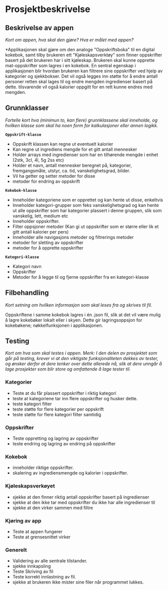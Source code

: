 # Prosjektbeskrivelse

## Beskrivelse av appen

*Kort om appen, hva skal den gjøre? Hva er målet med appen?*

*Applikasjonen skal gjøre om den analoge "Oppskriftsboka" til en digital kokebok, samt  tilby brukeren ett "Kjøleskapsverktøy" som finner oppskrifter basert på det brukeren har i sitt kjøleskap. Brukeren skal kunne opprette mat-oppskrifter som lagres i en kokebok. En sentral egenskap i applikasjonen blir hvordan brukeren kan filtrere sine oppskrifter ved hjelp av kategorier og sjekkbokser. Det vil også legges inn støtte for å endre antall personer retten skal lages til og endre mengden ingredienser basert på dette. tilsvarende vil også kalorier oppgitt for en rett kunne endres med mengden.

## Grunnklasser

*Fortelle kort hva (minimun to, kan flere) grunnklassene skal inneholde, og hvilken klasse som skal ha noen form for kalkulasjoner eller annen logikk.*

**```Oppskrift-klasse```**

* Oppskrift klassen kan regne ut eventuelt kalorier
* Kan regne ut ingrediens mengde for et gitt antall mennesker
* Holder arrays med ingredienser som har en tilhørende mengde i enhet (2stk, 3cl, 4l, 5g 2ss etc)
* Holder et navn, antall mennesker beregnet på, kategorier, fremgangsmåte, utstyr, ca. tid, vanskelighetsgrad, bilder.
* Vil ha getter og setter metoder for disse
* metoder for endring av oppskrift

**```Kokebok-klasse```**

* Inneholder kategoriene som er opprettet og kan hente ut disse, enkeltvis
* Inneholder kategori-grupper som feks vanskelighetsgrad og kan hente ut alle oppskrifter som har kategorier plassert i denne gruppen, slik som vanskelig, lett, medium etc
* Inneholder oppskrifter.
* Filter oppsjoner metoder (Kan gi ut oppskrifter som er større eller lik et gitt antall kalorier per pers)
* Inneholder alle navigasjons metoder og filtrerings metoder
* metoder for sletting av oppskrifter
* metoder for å opprette oppskrifter

**```Kategori-klasse```**

* Kategori navn
* Oppskrifter
* Metoder for å legge til og fjerne oppskrifter fra en kategori-klasse

## Filbehandling

*Kort setning om hvilken informasjon som skal leses fra og skrives til fil.*

Oppskriftene i samme kokebok lagres i én .json fil, slik at det vil være mulig å lagre kokebøker lokalt eller i skyen. Dette gir lagringsoppsjon for kokebøkene; nøkkelfunksjonen i applikasjonen.

## Testing

*Kort om hva som skal testes i appen. Merk: I den delen av prosjektet som går på testing, krever vi at den viktigste funksjonaliteten dekkes av tester, og ønsker derfor at dere tenker over dette allerede nå, slik at dere unngår å lage prosjekter som blir store og omfattende å lage tester til.*

### Kategorier

* Teste at du får plassert oppskrifter i riktig kategori
* teste at kategoriene tar inn flere oppskrifter og husker dette.
* teste kategori filter
* teste støtte for flere kategorier per oppskrift
* teste støtte for flere kategori filter samtidig

### Oppskrifter

* Teste oppretting og lagring av oppskrifter
* teste endring og lagring av endring på oppskrifter

### Kokebok

* inneholder riktige oppskrifter.
* skalering av ingrediensmengde og kalorier i oppskrifter.

### Kjøleskapsverkøyet

* sjekke at den finner riktig antall oppskrifter basert på ingredienser
* sjekke at den ikke tar med oppskrifter du ikke har alle ingredienser til
* sjekke at den virker sammen med filtre

### Kjøring av app

* Teste at appen fungerer
* Teste at grensesnittet virker

### Generelt

* Validering av alle sentrale tilstander.
* sjekke innkapsling
* Teste Skriving av fil
* Teste korrekt innlastning av fil.
* sjekke at brukeren ikke mister sine filer når programmet lukkes.
